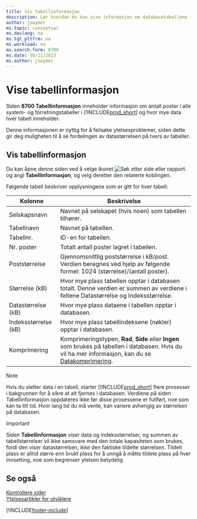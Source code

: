 ```yaml
---
title: Vis tabellinformasjon
description: Lær hvordan du kan vise informasjon om databasetabellene i Business Central.
author: jswymer
ms.topic: conceptual
ms.devlang: na
ms.tgt_pltfrm: na
ms.workload: na
ms.search.form: 8700
ms.date: 10/11/2023
ms.author: jswymer
---
```


# Vise tabellinformasjon

Siden **8700 Tabellinformasjon** inneholder informasjon om antall poster i alle system- og forretningstabeller i [!INCLUDE[prod_short](includes/prod_short.md)] og hvor mye data hver tabell inneholder.

Denne informasjonen er nyttig for å feilsøke ytelsesproblemer, siden dette gir deg muligheten til å se fordelingen av datastørrelsen på tvers av tabeller.

## Vis tabellinformasjon

Du kan åpne denne siden ved å velge ikonet ![Søk etter side eller rapport.](media/ui-search/search_small.png "Ikonet Søk etter side eller rapport") og angi **Tabellinformasjon**, og velg deretter den relaterte koblingen.

Følgende tabell beskriver opplysningene som er gitt for hver tabell:

|Kolonne|Beskrivelse|
|------|-----------|
|Selskapsnavn|Navnet på selskapet (hvis noen) som tabellen tilhører.|
|Tabellnavn|Navnet på tabellen.|
|Tabellnr.|ID-en for tabellen.|
|Nr. poster|Totalt antall poster lagret i tabellen.|
|Poststørrelse|Gjennomsnittlig poststørrelse i kB/post. Verdien beregnes ved hjelp av følgende formel: 1024 (størrelse)/(antall poster). |
|Størrelse (kB)|Hvor mye plass tabellen opptar i databasen totalt. Denne verdien er summen av verdiene i feltene Datastørrelse og Indeksstørrelse.|
|Datastørrelse (kB)|Hvor mye plass dataene i tabellen opptar i databasen.|
|Indeksstørrelse (kB)|Hvor mye plass tabellindeksene (nøkler) opptar i databasen.|
|Komprimering|Komprimeringstypen, **Rad**, **Side** eller **Ingen** som brukes på tabellen i databasen. Hvis du vil ha mer informasjon, kan du se [Datakomprimering](/sql/relational-databases/data-compression/data-compression?).|

> [!NOTE]
> Hvis du sletter data i en tabell, starter [!INCLUDE[prod_short](includes/prod_short.md)] flere prosesser i bakgrunnen for å sikre at alt fjernes i databasen. Verdiene på siden Tabellinformasjon oppdateres ikke før disse prosessene er fullført, noe som kan ta litt tid. Hvor lang tid du må vente, kan variere avhengig av størrelsen på databasen.

> [!IMPORTANT]  
> Siden **Tabellinformasjon** viser data og indeksstørrelser, og summen av tabellstørrelser vil ikke samsvare med den totale kapasiteten som brukes, fordi den viser datastørrelsen, ikke den faktiske tildelte størrelsen. Tildelt plass er alltid større enn brukt plass for å unngå å måtte tildele plass på hver innsetting, noe som begrenser ytelsen betydelig


## Se også

[Kontrollere sider](across-inspect-page.md)  
[Ytelsesartikler for utviklere](/dynamics365/business-central/dev-itpro/performance/performance-developer)  


[!INCLUDE[footer-include](includes/footer-banner.md)]